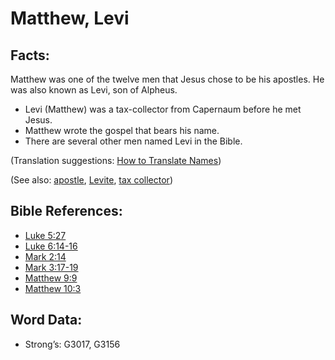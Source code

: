 # Matthew, Levi

## Facts:

Matthew was one of the twelve men that Jesus chose to be his apostles. He was also known as Levi, son of Alpheus.

* Levi (Matthew) was a tax-collector from Capernaum before he met Jesus.
* Matthew wrote the gospel that bears his name.
* There are several other men named Levi in the Bible.

(Translation suggestions: [How to Translate Names](../../translate/translate-names))

(See also: [apostle](../kt/apostle.md), [Levite](../names/levite.md), [tax collector](../other/tax.md))

## Bible References:

* [Luke 5:27](rc://en/tn/help/luk/05/27)
* [Luke 6:14-16](rc://en/tn/help/luk/06/14)
* [Mark 2:14](rc://en/tn/help/mrk/02/14)
* [Mark 3:17-19](rc://en/tn/help/mrk/03/17)
* [Matthew 9:9](rc://en/tn/help/mat/09/09)
* [Matthew 10:3](rc://en/tn/help/mat/10/03)

## Word Data:

* Strong’s: G3017, G3156
